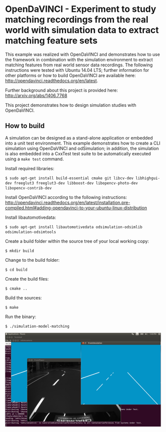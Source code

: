 # OpenDaVINCI - Experiment to study matching recordings from the real world with simulation data to extract matching feature sets

This example was realized with OpenDaVINCI and demonstrates how to use the
framework in combination with the simulation environment to extract matching
features from real world sensor data recordings. The following instructions
were tested with Ubuntu 14.04 LTS; further information for other platforms or
how to build OpenDaVINCI are available here: http://opendavinci.readthedocs.org/en/latest.

Further background about this project is provided here: http://arxiv.org/abs/1406.7768

This project demonstrates how to design simulation studies with OpenDaVINCI.

## How to build

A simulation can be designed as a stand-alone application or embedded
into a unit test environment. This example demonstrates how to create
a CLI simulation using OpenDaVINCI and odSimulation; in addition, the
simulation is also embedded into a CxxTest test suite to be automatically
executed using a ``make test`` command.

Install required libraries:

    $ sudo apt-get install build-essential cmake git libcv-dev libhighgui-dev freeglut3 freeglut3-dev libboost-dev libopencv-photo-dev libopencv-contrib-dev 

Install OpenDaVINCI according to the following instructions: http://opendavinci.readthedocs.org/en/latest/installation.pre-compiled.html#adding-opendavinci-to-your-ubuntu-linux-distribution

Install libautomotivedata:

    $ sudo apt-get install libautomotivedata odsimulation-odsimlib odsimulation-odsimtools

Create a build folder within the source tree of your local working copy:

    $ mkdir build

Change to the build folder:

    $ cd build

Create the build files:

    $ cmake ..

Build the sources:

    $ make

Run the binary:

    $ ./simulation-model-matching

![Screenshot](https://github.com/se-research-studies/simulation-model-matching/blob/master/Screenshot.png)
